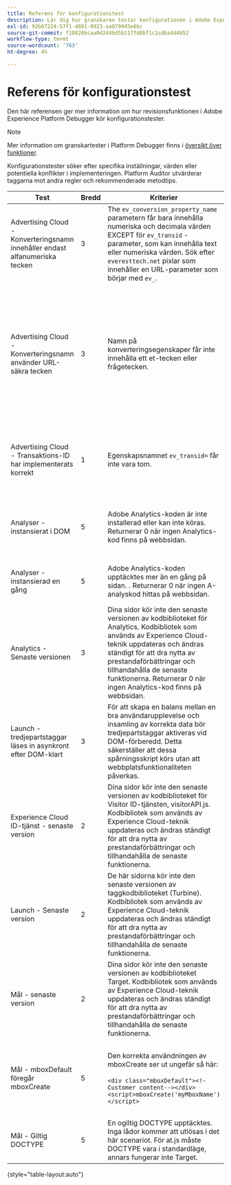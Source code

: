 ```yaml
---
title: Referens för konfigurationstest
description: Lär dig hur granskaren testar konfigurationen i Adobe Experience Platform Debugger.
exl-id: 92b07224-57f1-4891-9923-aa079945e6bc
source-git-commit: f18828bcaa0d244bd5b117fd8bf1c1cdba4d4b52
workflow-type: tm+mt
source-wordcount: '763'
ht-degree: 4%

---
```


# Referens för konfigurationstest

Den här referensen ger mer information om hur revisionsfunktionen i Adobe Experience Platform Debugger kör konfigurationstester.

>[!NOTE]
>
>Mer information om granskartester i Platform Debugger finns i [översikt över funktioner](./overview.md).

Konfigurationstester söker efter specifika inställningar, värden eller potentiella konflikter i implementeringen. Platform Auditor utvärderar taggarna mot andra regler och rekommenderade metodtips.

| Test | Bredd | Kriterier | Rekommendation |
| --- | --- | --- | --- |
| Advertising Cloud - Konverteringsnamn innehåller endast alfanumeriska tecken | 3 | The `ev_conversion_property_name` parametern får bara innehålla numeriska och decimala värden EXCEPT för `ev_transid` -parameter, som kan innehålla text eller numeriska värden. Sök efter `everesttech.net` pixlar som innehåller en URL-parameter som börjar med  `ev_`. | Kontrollera att egenskapsparametrarna för transaktionen bara innehåller numeriska och decimala värden.<br><br>Varning: Andra värdetyper kan orsaka dataförlust. |
| Advertising Cloud - Konverteringsnamn använder URL-säkra tecken | 3 | Namn på konverteringsegenskaper får inte innehålla ett et-tecken eller frågetecken. | Se till att egenskapsparametrarna för transaktioner inte innehåller ett icke-kodat et-tecken eller frågetecken. Dessa bryter URL-formatet.<br><br>Varning: Egenskapsparametrar som innehåller ett icke-kodat et-tecken eller frågetecken (till exempel:  `ev_formComplete?=1` eller  `ev_formComplete&Submit=1`), kan leda till dataförlust. |
| Advertising Cloud - Transaktions-ID har implementerats korrekt | 1 | Egenskapsnamnet  `ev_transid=` får inte vara tom. | Egenskapsnamnet  `ev_transid=` ska inte lämnas utan ett värde. Om detta lämnas utan ett värde kan transaktionsdata gå förlorade. Tilldela ett värde till `ev_transid=` eller ta bort parametern från pixeln. |
| Analyser - instansierat i DOM | 5 | Adobe Analytics-koden är inte installerad eller kan inte köras. Returnerar 0 när ingen Analytics-kod finns på webbsidan. | Kontrollera att Analytics-taggen implementeras på sidan och inte blockeras av efterföljande skriptaktiviteter.<br><br>[Ytterligare information](https://experienceleague.adobe.com/docs/analytics/implementation/home.html) |
| Analyser - instansierad en gång | 5 | Adobe Analytics-koden upptäcktes mer än en gång på sidan. . Returnerar 0 när ingen A-analyskod hittas på webbsidan. | Kontrollera att det bara finns en Analytics-tagg på sidan.<br><br>[Ytterligare information](https://experienceleague.adobe.com/docs/analytics/implementation/home.html) |
| Analytics - Senaste versionen | 3 | Dina sidor kör inte den senaste versionen av kodbiblioteket för Analytics. Kodbibliotek som används av Experience Cloud-teknik uppdateras och ändras ständigt för att dra nytta av prestandaförbättringar och tillhandahålla de senaste funktionerna. Returnerar 0 när ingen Analytics-kod finns på webbsidan. | Installera den senaste versionen av Analytics-biblioteket.<br><br>[Ytterligare information](https://experienceleague.adobe.com/docs/analytics/implementation/appmeasurement-updates.html) |
| Launch - tredjepartstaggar läses in asynkront efter DOM-klart | 3 | För att skapa en balans mellan en bra användarupplevelse och insamling av korrekta data bör tredjepartstaggar aktiveras vid DOM-förberedd. Detta säkerställer att dessa spårningsskript körs utan att webbplatsfunktionaliteten påverkas. | Lös det här problemet genom att justera alla regler som kör pixlar från tredje part som ska aktiveras på DOM Ready.<br><br>[Ytterligare information](https://experienceleague.adobe.com/docs/experience-platform/tags/ui/rules.html) |
| Experience Cloud ID-tjänst - senaste version | 2 | Dina sidor kör inte den senaste versionen av kodbiblioteket för Visitor ID-tjänsten, visitorAPI.js. Kodbibliotek som används av Experience Cloud-teknik uppdateras och ändras ständigt för att dra nytta av prestandaförbättringar och tillhandahålla de senaste funktionerna. | Installera den senaste versionen av tjänstbiblioteket för Visitor-ID.<br><br>[Ytterligare information](https://experienceleague.adobe.com/docs/id-service/using/id-service-api/library.html) |
| Launch - Senaste version | 2 | De här sidorna kör inte den senaste versionen av taggkodbiblioteket (Turbine). Kodbibliotek som används av Experience Cloud-teknik uppdateras och ändras ständigt för att dra nytta av prestandaförbättringar och tillhandahålla de senaste funktionerna. | Återskapa och publicera taggbiblioteket.<br><br>[Ytterligare information](https://experienceleague.adobe.com/docs/experience-platform/tags/get-started/quick-start.html) |
| Mål - senaste version | 2 | Dina sidor kör inte den senaste versionen av kodbiblioteket Target. Kodbibliotek som används av Experience Cloud-teknik uppdateras och ändras ständigt för att dra nytta av prestandaförbättringar och tillhandahålla de senaste funktionerna. | Installera den senaste versionen av målbiblioteket.<br><br>[Ytterligare information](https://experienceleague.adobe.com/docs/target/using/implement-target/client-side/implement-target-for-client-side-web.html) |
| Mål - mboxDefault föregår mboxCreate | 5 | Den korrekta användningen av mboxCreate ser ut ungefär så här:<br><br> `<div class="mboxDefault"><!-Customer content--></div><script>mboxCreate('myMboxName')</script>` | Var noga med att inkludera en  `<div class="mboxDefault"></div>` -tagg innan mboxCreate() anropas. at.js kommer inte att lägga till en åt dig.<br><br>[Ytterligare information](https://experienceleague.adobe.com/docs/target/using/implement-target/client-side/implement-target-for-client-side-web.html) |
| Mål - Giltig DOCTYPE | 5 | En ogiltig DOCTYPE upptäcktes. Inga lådor kommer att utlösas i det här scenariot.  För at.js måste DOCTYPE vara i standardläge, annars fungerar inte Target. | Uppdatera DOCTYPE på sidan.<br><br>[Ytterligare information](https://experienceleague.adobe.com/docs/target/using/implement-target/client-side/at-js-implementation/faq-at-js/target-atjs-faq.html) |

{style=&quot;table-layout:auto&quot;}
